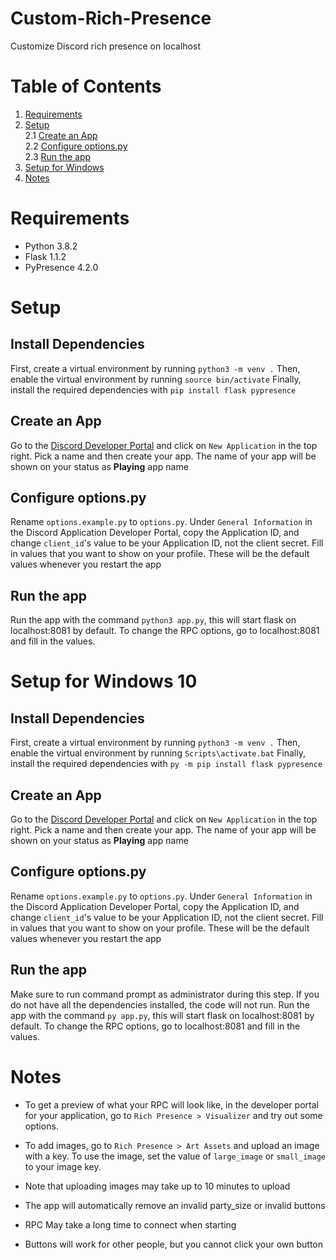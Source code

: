 # Custom-Rich-Presence
Customize Discord rich presence on localhost

Table of Contents
=================
1. [Requirements](#requirements)
2. [Setup](#setup)  
   2.1 [Create an App](#create-an-app)  
   2.2 [Configure options.py](#configure-optionspy)  
   2.3 [Run the app](#run-the-app)
3. [Setup for Windows](#setup-for-windows-10) 
3. [Notes](#notes)

Requirements
============
- Python 3.8.2
- Flask 1.1.2
- PyPresence 4.2.0

Setup
=====
Install Dependencies
--------------------
First, create a virtual environment by running `python3 -m venv .`
Then, enable the virtual environment by running `source bin/activate`
Finally, install the required dependencies with `pip install flask pypresence`

Create an App
--------------
Go to the [Discord Developer Portal](https://www.discord.com/developers/applications) and click on `New Application` in the top right.
Pick a name and then create your app.
The name of your app will be shown on your status as **Playing** app name


Configure options.py
--------------------
Rename `options.example.py` to `options.py`.
Under `General Information` in the Discord Application Developer Portal, copy the Application ID, and change `client_id`'s value to be your Application ID, not the client secret.
Fill in values that you want to show on your profile.
These will be the default values whenever you restart the app

Run the app
-----------
Run the app with the command `python3 app.py`, this will start flask on localhost:8081 by default. To change the RPC options, go to localhost:8081 and fill in the values.

Setup for Windows 10
====================
Install Dependencies
--------------------
First, create a virtual environment by running `python3 -m venv .`
Then, enable the virtual environment by running `Scripts\activate.bat`
Finally, install the required dependencies with `py -m pip install flask pypresence`

Create an App
--------------
Go to the [Discord Developer Portal](https://www.discord.com/developers/applications) and click on `New Application` in the top right.
Pick a name and then create your app.
The name of your app will be shown on your status as **Playing** app name

Configure options.py
--------------------
Rename `options.example.py` to `options.py`.
Under `General Information` in the Discord Application Developer Portal, copy the Application ID, and change `client_id`'s value to be your Application ID, not the client secret.
Fill in values that you want to show on your profile.
These will be the default values whenever you restart the app

Run the app
-----------
Make sure to run command prompt as administrator during this step.
If you do not have all the dependencies installed, the code will not run. 
Run the app with the command `py app.py`, this will start flask on localhost:8081 by default. To change the RPC options, go to localhost:8081 and fill in the values.

Notes
=====
- To get a preview of what your RPC will look like, in the developer portal for your application, go to `Rich Presence > Visualizer` and try out some options.
- To add images, go to `Rich Presence > Art Assets` and upload an image with a key.
To use the image, set the value of `large_image` or `small_image` to your image key.

- Note that uploading images may take up to 10 minutes to upload  
- The app will automatically remove an invalid party_size or invalid buttons
- RPC May take a long time to connect when starting
- Buttons will work for other people, but you cannot click your own button
